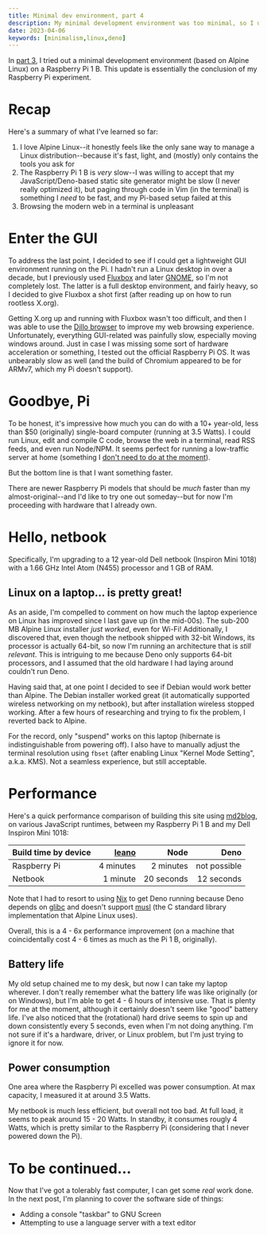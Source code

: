 ```yaml
---
title: Minimal dev environment, part 4
description: My minimal development environment was too minimal, so I upgraded to a faster computer.
date: 2023-04-06
keywords: [minimalism,linux,deno]
---
```

In [part 3](minimal-dev-env-3.md), I tried out a minimal development environment (based on Alpine Linux) on a Raspberry Pi 1 B. This update is essentially the conclusion of my Raspberry Pi experiment.

# Recap
Here's a summary of what I've learned so far:

1. I love Alpine Linux--it honestly feels like the only sane way to manage a Linux distribution--because it's fast, light, and (mostly) only contains the tools you ask for
1. The Raspberry Pi 1 B is *very* slow--I was willing to accept that my JavaScript/Deno-based static site generator might be slow (I never really optimized it), but paging through code in Vim (in the terminal) is something I *need* to be fast, and my Pi-based setup failed at this
1. Browsing the modern web in a terminal is unpleasant

# Enter the GUI
To address the last point, I decided to see if I could get a lightweight GUI environment running on the Pi. I hadn't run a Linux desktop in over a decade, but I previously used [Fluxbox](http://fluxbox.org/) and later [GNOME](https://www.gnome.org/), so I'm not completely lost. The latter is a full desktop environment, and fairly heavy, so I decided to give Fluxbox a shot first (after reading up on how to run rootless X.org).

Getting X.org up and running with Fluxbox wasn't too difficult, and then I was able to use the [Dillo browser](https://www.dillo.org/) to improve my web browsing experience. Unfortunately, everything GUI-related was painfully slow, especially moving windows around. Just in case I was missing some sort of hardware acceleration or something, I tested out the official Raspberry Pi OS. It was unbearably slow as well (and the build of Chromium appeared to be for ARMv7, which my Pi doesn't support).

# Goodbye, Pi
To be honest, it's impressive how much you can do with a 10+ year-old, less than $50 (originally) single-board computer (running at 3.5 Watts). I could run Linux, edit and compile C code, browse the web in a terminal, read RSS feeds, and even run Node/NPM. It seems perfect for running a low-traffic server at home (something I [don't need to do at the moment](../services/cheap-hosting.md)).

But the bottom line is that I want something faster.

There are newer Raspberry Pi models that should be *much* faster than my almost-original--and I'd like to try one out someday--but for now I'm proceeding with hardware that I already own. 

# Hello, netbook
Specifically, I'm upgrading to a 12 year-old Dell netbook (Inspiron Mini 1018) with a 1.66 GHz Intel Atom (N455) processor and 1 GB of RAM.

## Linux on a laptop... is pretty great!
As an aside, I'm compelled to comment on how much the laptop experience on Linux has improved since I last gave up (in the mid-00s). The sub-200 MB Alpine Linux installer *just worked*, even for Wi-Fi! Additionally, I discovered that, even though the netbook shipped with 32-bit Windows, its processor is actually 64-bit, so now I'm running an architecture that is *still relevant*. This is intriguing to me because Deno only supports 64-bit processors, and I assumed that the old hardware I had laying around couldn't run Deno.

Having said that, at one point I decided to see if Debian would work better than Alpine. The Debian installer worked great (it automatically supported wireless networking on my netbook), but after installation wireless stopped working. After a few hours of researching and trying to fix the problem, I reverted back to Alpine.

For the record, only "suspend" works on this laptop (hibernate is indistinguishable from powering off). I also have to manually adjust the terminal resolution using `fbset` (after enabling Linux "Kernel Mode Setting", a.k.a. KMS). Not a seamless experience, but still acceptable.

# Performance
Here's a quick performance comparison of building this site using [md2blog](https://jaredkrinke.github.io/md2blog/), on various JavaScript runtimes, between my Raspberry Pi 1 B and my Dell Inspiron Mini 1018:

| Build time by device | [leano](https://github.com/jaredkrinke/leano) | Node | Deno |
| --- | --: | --: | --: |
| Raspberry Pi | 4 minutes | 2 minutes | not possible |
| Netbook | 1 minute | 20 seconds | 12 seconds |

Note that I had to resort to using [Nix](https://github.com/NixOS/nix) to get Deno running because Deno depends on [glibc](https://www.gnu.org/software/libc/) and doesn't support [musl](https://musl.libc.org/) (the C standard library implementation that Alpine Linux uses).

Overall, this is a 4 - 6x performance improvement (on a machine that coincidentally cost 4 - 6 times as much as the Pi 1 B, originally).

## Battery life
My old setup chained me to my desk, but now I can take my laptop wherever. I don't really remember what the battery life was like originally (or on Windows), but I'm able to get 4 - 6 hours of intensive use. That is plenty for me at the moment, although it certainly doesn't seem like "good" battery life. I've also noticed that the (rotational) hard drive seems to spin up and down consistently every 5 seconds, even when I'm not doing anything. I'm not sure if it's a hardware, driver, or Linux problem, but I'm just trying to ignore it for now. 

## Power consumption
One area where the Raspberry Pi excelled was power consumption. At max capacity, I measured it at around 3.5 Watts.

My netbook is much less efficient, but overall not too bad. At full load, it seems to peak around 15 - 20 Watts. In standby, it consumes rougly 4 Watts, which is pretty similar to the Raspberry Pi (considering that I never powered down the Pi).

# To be continued...
Now that I've got a tolerably fast computer, I can get some *real* work done. In the next post, I'm planning to cover the software side of things:

* Adding a console "taskbar" to GNU Screen
* Attempting to use a language server with a text editor

